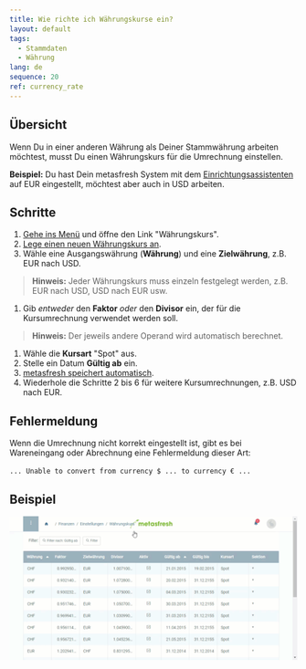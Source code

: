 ```yaml
---
title: Wie richte ich Währungskurse ein?
layout: default
tags:
  - Stammdaten
  - Währung
lang: de
sequence: 20
ref: currency_rate
---
```

## Übersicht

Wenn Du in einer anderen Währung als Deiner Stammwährung arbeiten möchtest, musst Du einen Währungskurs für die Umrechnung einstellen.

**Beispiel:** Du hast Dein metasfresh System mit dem [Einrichtungsassistenten](Ersteinrichtung) auf EUR eingestellt, möchtest aber auch in USD arbeiten.

## Schritte

1. [Gehe ins Menü](Menu) und öffne den Link "Währungskurs".
1. [Lege einen neuen Währungskurs an](Neuer_Datensatz_Fenster_Webui).
1. Wähle eine Ausgangswährung (**Währung**) und eine **Zielwährung**, z.B. EUR nach USD.
 >**Hinweis:** Jeder Währungskurs muss einzeln festgelegt werden, z.B. EUR nach USD, USD nach EUR usw.

1. Gib *entweder* den **Faktor** *oder* den **Divisor** ein, der für die Kursumrechnung verwendet werden soll.
 >**Hinweis:** Der jeweils andere Operand wird automatisch berechnet.

1. Wähle die **Kursart** "Spot" aus.
1. Stelle ein Datum **Gültig ab** ein.
1. [metasfresh speichert automatisch](Speicheranzeige).
1. Wiederhole die Schritte 2 bis 6 für weitere Kursumrechnungen, z.B. USD nach EUR.

## Fehlermeldung

Wenn die Umrechnung nicht korrekt eingestellt ist, gibt es bei Wareneingang oder Abrechnung eine Fehlermeldung dieser Art:

`... Unable to convert from currency $ ... to currency € ...`

## Beispiel
![](assets/Waehrungskurs_walkthrough.gif)
